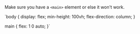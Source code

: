 Make sure you have a `<main>` element or else it won't work.


`body {
    display: flex;
    min-height: 100vh;
    flex-direction: column;
  }

  main {
    flex: 1 0 auto;
  }`